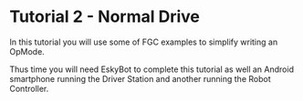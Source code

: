 # Tutorial 2 - Normal Drive

In this tutorial you will use some of FGC examples to simplify writing an OpMode.

Thus time you will need EskyBot to complete this tutorial as well an Android smartphone running the Driver Station and another running the Robot Controller.


